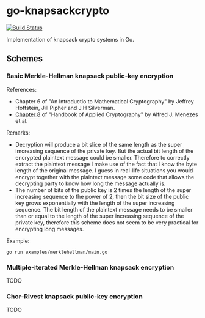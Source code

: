 # go-knapsackcrypto

[![Build Status](https://travis-ci.org/crodriguezvega/go-knapsackcrypto.svg?branch=master)](https://travis-ci.org/github/crodriguezvega/go-knapsackcrypto)

Implementation of knapsack crypto systems in Go.

## Schemes

### Basic Merkle-Hellman knapsack public-key encryption

References:
- Chapter 6 of "An Introductio  to Mathematical Cryptography" by Jeffrey Hoffstein, Jill Pipher and J.H Silverman.
- [Chapter 8](http://cacr.uwaterloo.ca/hac/about/chap8.pdf) of "Handbook of Applied Cryptography" by Alfred J. Menezes et al.

Remarks:
- Decryption will produce a bit slice of the same length as the super imcreasing sequence of the private key. But the actual bit length of the encrypted plaintext message could be smaller. Therefore to correctly extract the plaintext message I make use of the fact that I know the byte length of the original message. I guess in real-life situations you would encrypt together with the plaintext message some code that allows the decrypting party to know how long the message actually is.
- The number of bits of the public key is 2 times the length of the super increasing sequence to the power of 2, then the bit size of the public key grows exponentially with the length of the super increasing sequence. The bit length of the plaintext message needs to be smaller than or equal to the length of the super increasing sequence of the private key, therefore this scheme does not seem to be very practical for encrypting long messages.

Example:

`go run examples/merklehellman/main.go`

### Multiple-iterated Merkle-Hellman knapsack encryption

TODO

### Chor-Rivest knapsack public-key encryption

TODO
